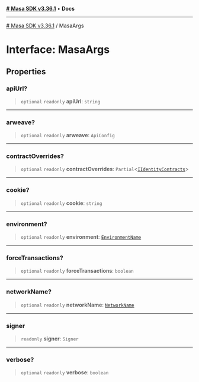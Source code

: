 [**# Masa SDK v3.36.1**](../README.md) • **Docs**

***

[# Masa SDK v3.36.1](../globals.md) / MasaArgs

# Interface: MasaArgs

## Properties

### apiUrl?

> `optional` `readonly` **apiUrl**: `string`

***

### arweave?

> `optional` `readonly` **arweave**: `ApiConfig`

***

### contractOverrides?

> `optional` `readonly` **contractOverrides**: `Partial`\<[`IIdentityContracts`](IIdentityContracts.md)\>

***

### cookie?

> `optional` `readonly` **cookie**: `string`

***

### environment?

> `optional` `readonly` **environment**: [`EnvironmentName`](../type-aliases/EnvironmentName.md)

***

### forceTransactions?

> `optional` `readonly` **forceTransactions**: `boolean`

***

### networkName?

> `optional` `readonly` **networkName**: [`NetworkName`](../type-aliases/NetworkName.md)

***

### signer

> `readonly` **signer**: `Signer`

***

### verbose?

> `optional` `readonly` **verbose**: `boolean`
